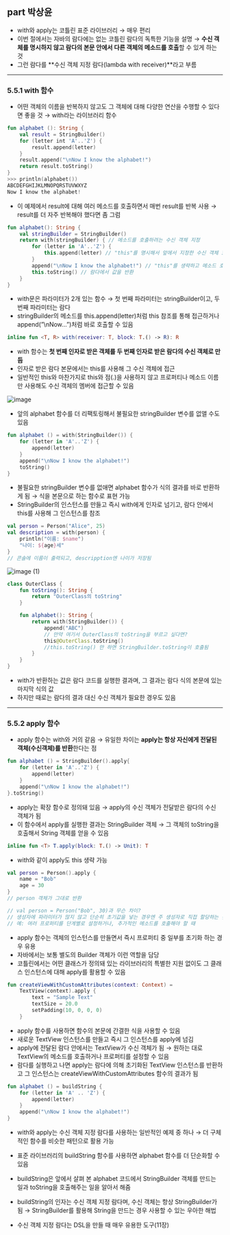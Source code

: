 ## part 박상윤

- with와 apply는 코틀린 표준 라이브러리 → 매우 편리
- 이번 절에서는 자바의 람다에는 없는 코틀린 람다의 독특한 기능을 설명 → **수신 객체를 명시하지 않고 람다의 본문 안에서 다른 객체의 메소드를 호출**할 수 있게 하는 것
- 그런 람다를 **수신 객체 지정 람다(lambda with receiver)**라고 부름

---

### 5.5.1 with 함수

- 어떤 객체의 이름을 반복하지 않고도 그 객체에 대해 다양한 연산을 수행할 수 있다면 좋을 것 → with라는 라이브러리 함수

```kotlin
fun alphabet (): String {
	val result = StringBuilder()
	for (letter int 'A'..'Z') {
		result.append(letter)
	}
	result.append("\nNow I know the alphabet!")
	return result.toString()
}
>>> println(alphabet())
ABCDEFGHIJKLMNOPQRSTUVWXYZ
Now I know the alphabet!
```

- 이 예제에서 result에 대해 여러 메소드를 호출하면서 매번 result를 반복 사용 → result를 더 자주 반복해야 했다면 좀 그럼

```kotlin
fun alphabet(): String {
	val stringBuilder = StringBuilder()
	return with(stringBuilder) { // 메소드를 호출하려는 수신 객체 지정
		for (letter in 'A'..'Z') {
			this.append(letter) // "this"를 명시해서 앞에서 지정한 수신 객체 호출
		}
		append("\nNow I know the alphabet!") // "this"를 생략하고 메소드 호출
		this.toString() // 람다에서 값을 반환
	}
}
```

- with문은 파라미터가 2개 있는 함수 → 첫 번째 파라미터는 stringBuilder이고, 두 번째 파라미터는 람다
- stringBuilder의 메소드를 this.append(letter)처럼 this 참조를 통해 접근하거나 append(”\nNow…”)처럼 바로 호출할 수 있음

```kotlin
inline fun <T, R> with(receiver: T, block: T.() -> R): R
```

- with 함수는 **첫 번째 인자로 받은 객체를 두 번째 인자로 받은 람다의 수신 객체로 만듬**
- 인자로 받은 람다 본문에서는 this를 사용해 그 수신 객체에 접근
- 일반적인 this와 마찬가지로 this와 점(.)을 사용하지 않고 프로퍼티나 메소드 이름만 사용해도 수신 객체의 멤버에 접근할 수 있음

![image](https://github.com/user-attachments/assets/16a070bf-395b-45d3-a26f-a0e3904d3053)

- 앞의 alphabet 함수를 더 리팩토링해서 불필요한 stringBuilder 변수를 없앨 수도 있음

```kotlin
fun alphabet () = with(StringBuilder()) {
	for (letter in 'A'..'Z') {
		append(letter)
	}
	append("\nNow I know the alphabet!")
	toString()
}
```

- 불필요한 stringBuilder 변수를 없애면 alphabet 함수가 식의 결과를 바로 반환하게 됨 → 식을 본문으로 하는 함수로 표현 가능
- StringBuilder의 인스턴스를 만들고 즉시 with에게 인자로 넘기고, 람다 안에서 this를 사용해 그 인스턴스를 참조

```kotlin
val person = Person("Alice", 25)
val description = with(person) {
    println("이름: $name")
    "나이: ${age}세"
}
// 콘솔에 이름이 출력되고, descripption엔 나이가 저장됨
```

![image (1)](https://github.com/user-attachments/assets/04f68cfc-5f23-4a1d-9b3f-5498055d4058)

```kotlin
class OuterClass {
    fun toString(): String {
        return "OuterClass의 toString"
    }

    fun alphabet(): String {
        return with(StringBuilder()) {
            append("ABC")
            // 만약 여기서 OuterClass의 toString을 부르고 싶다면?
            this@OuterClass.toString()
            //this.toString() 만 하면 StringBuilder.toString이 호출됨
        }
    }
}
```

- with가 반환하는 값은 람다 코드를 실행한 결과며, 그 결과는 람다 식의 본문에 있는 마지막 식의 값
- 하지만 때로는 람다의 결과 대신 수신 객체가 필요한 경우도 있음

---

### 5.5.2 apply 함수

- apply 함수는 with와 거의 같음 → 유일한 차이는 **apply는 항상 자신에게 전달된 객체(수신객체)를 반환**한다는 점

```kotlin
fun alphabet () = StringBuilder().apply{
	for (letter in 'A'..'Z') {
		append(letter)
	}
	append("\nNow I know the alphabet!")
}.toString()
```

- apply는 확장 함수로 정의돼 있음 → apply의 수신 객체가 전달받은 람다의 수신 객체가 됨
- 이 함수에서 apply를 실행한 결과는 StringBuilder 객체 → 그 객체의 toString을 호출해서 String 객체를 얻을 수 있음

```kotlin
inline fun <T> T.apply(block: T.() -> Unit): T
```

- with와 같이 apply도 this 생략 가능

```kotlin
val person = Person().apply {
    name = "Bob"
    age = 30
}
// person 객체가 그대로 반환

// val person = Person("Bob", 30)과 무슨 차이?
// 생성자에 파라미터가 많지 않고 단순히 초기값을 넣는 경우엔 주 생성자로 직접 할당하는 것이 더 간결하지만, 생성 로직이 복잡하거나, 프로퍼티를 여러 단계에 걸쳐 초기화해야 경우엔 apply를 사용하면 가독성이 높아짐
// 예: 여러 프로퍼티를 단계별로 설정하거나, 추가적인 메소드를 호출해야 할 때
```

- apply 함수는 객체의 인스턴스를 만들면서 즉시 프로퍼티 중 일부를 초기화 하는 경우 유용
- 자바에서는 보통 별도의 Builder 객체가 이런 역할을 담당
- 코틀린에서는 어떤 클래스가 정의돼 있는 라이브러리의 특별한 지원 없이도 그 클래스 인스턴스에 대해 apply를 활용할 수 있음

```kotlin
fun createViewWithCustomAttributes(context: Context) = 
	TextView(context).apply {
		text = "Sample Text"
		textSize = 20.0
		setPadding(10, 0, 0, 0)
	}
```

- apply 함수를 사용하면 함수의 본문에 간결한 식을 사용할 수 있음
- 새로운 TextView 인스턴스를 만들고 즉시 그 인스턴스를 apply에 넘김
- apply에 전달된 람다 안에서는 TextView가 수신 객체가 됨 → 원하는 대로 TextView의 메소드를 호출하거나 프로퍼티를 설정할 수 있음
- 람다를 실행하고 나면 apply는 람다에 의해 초기화된 TextView 인스턴스를 반환하고 그 인스턴스는 createViewWithCustomAttributes 함수의 결과가 됨

```kotlin
fun alphabet () = buildString {
	for (letter in 'A' .. 'Z') {
		append(letter)
	}
	append("\nNow I know the alphabet!")
}
```

- with와 apply는 수신 객체 지정 람다를 사용하는 일반적인 예제 중 하나 → 더 구체적인 함수를 비슷한 패턴으로 활용 가능
- 표준 라이브러리의 buildString 함수를 사용하면 alphabet 함수를 더 단순화할 수 있음
- buildString은 앞에서 살펴 본 alphabet 코드에서 StringBuilder 객체를 만드는 일과 toString을 호출해주는 일을 알아서 해줌
- buildString의 인자는 수신 객체 지정 람다며, 수신 객체는 항상 StringBuilder가 됨 → StringBuilder를 활용해 String을 만드는 경우 사용할 수 있는 우아한 해법

- 수신 객체 지정 람다는 DSL을 만들 때 매우 유용한 도구(11장)
